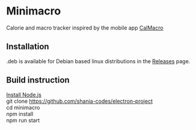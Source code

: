 # Minimacro
Calorie and macro tracker inspired by the mobile app [CalMacro](https://calmacro.com)

## Installation
.deb is available for Debian based linux distributions in the [Releases](https://github.com/shania-codes/electron-project/releases/tag/release) page. 

## Build instruction 
[Install Node.js](https://nodejs.org/en/download/)  
git clone https://github.com/shania-codes/electron-project  
cd minimacro  
npm install  
npm run start
